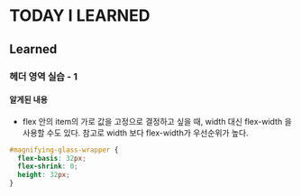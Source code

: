 # TODAY I LEARNED

## Learned

### 헤더 영역 실습 - 1

#### 알게된 내용

- flex 안의 item의 가로 값을 고정으로 결정하고 싶을 때, width 대신 flex-width 을 사용할 수도 있다. 참고로 width 보다 flex-width가 우선순위가 높다.

```css
#magnifying-glass-wrapper {
  flex-basis: 32px;
  flex-shrink: 0;
  height: 32px;
}
```

